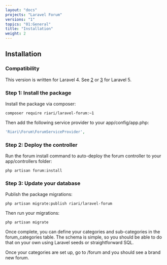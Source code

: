 ```yaml
---
layout: "docs"
projects: "Laravel Forum"
versions: "1"
topics: "01:General"
title: "Installation"
weight: 2
---
```


## Installation

### Compatibility

This version is written for Laravel 4. See [2](2/installation/) or [3](3/installation/) for Laravel 5.

### Step 1: Install the package

Install the package via composer:

```
composer require riari/laravel-forum:~1
```

Then add the following service provider to your app/config/app.php:

```php
'Riari\Forum\ForumServiceProvider',
```

### Step 2: Deploy the controller

Run the forum install command to auto-deploy the forum controller to your app/controllers folder:

`php artisan forum:install`

### Step 3: Update your database

Publish the package migrations:

`php artisan migrate:publish riari/laravel-forum`

Then run your migrations:

`php artisan migrate`

Once complete, you can define your categories and sub-categories in the forum_categories table. The schema is simple, so you should be able to do that on your own using Laravel seeds or straightforward SQL.

Once your categories are set up, go to <app hostname>/forum and you should see a brand new forum.

